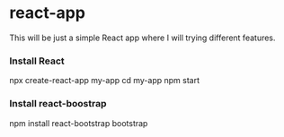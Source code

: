 # react-app

This will be just a simple React app where I will trying different features.

### Install React

npx create-react-app my-app
cd my-app
npm start

### Install react-boostrap 

npm install react-bootstrap bootstrap
